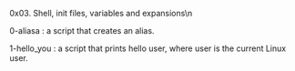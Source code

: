 0x03. Shell, init files, variables and expansions\n

 0-aliasa : a  script that creates an alias. 

1-hello_you : a script that prints hello user, where user is the current Linux user.

